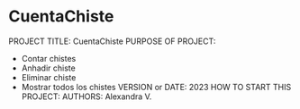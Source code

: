 # CuentaChiste
PROJECT TITLE: CuentaChiste
PURPOSE OF PROJECT:
  - Contar chistes
  - Anhadir chiste
  - Eliminar chiste
  - Mostrar todos los chistes
VERSION or DATE: 2023
HOW TO START THIS PROJECT:
AUTHORS: Alexandra V.
